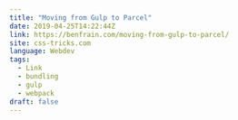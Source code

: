```yaml
---
title: "Moving from Gulp to Parcel"
date: 2019-04-25T14:22:44Z
link: https://benfrain.com/moving-from-gulp-to-parcel/
site: css-tricks.com
language: Webdev
tags:
  - Link
  - bundling
  - gulp
  - webpack
draft: false
---
```


